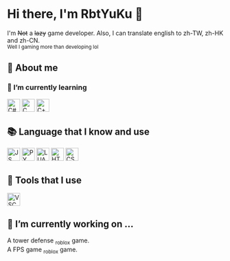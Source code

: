 # Hi there, I'm RbtYuKu  👋

I'm ~~Not~~ a ~~lazy~~ game developer. Also, I can translate english to zh-TW, zh-HK and zh-CN.<br>
<sub>Well I gaming more than developing lol</sub>

## 💬 About me
### 🌱 I’m currently learning
<p>
<img alt="C#" width="30px" src="https://cdn.jsdelivr.net/gh/devicons/devicon/icons/csharp/csharp-original.svg" />
<img alt="C" width="30px" src="https://cdn.jsdelivr.net/gh/devicons/devicon/icons/c/c-original.svg" />
<img alt="C++" width="30px" src="https://cdn.jsdelivr.net/gh/devicons/devicon/icons/cplusplus/cplusplus-original.svg" />
</p>

## 📚 Language that I know and use
<p>
<img alt="JS" width="30px" src="https://cdn.jsdelivr.net/gh/devicons/devicon/icons/javascript/javascript-original.svg" />
<img alt="PY" width="30px" src="https://cdn.jsdelivr.net/gh/devicons/devicon/icons/python/python-original.svg" />
<img alt="LUA" width="30px" src="https://cdn.jsdelivr.net/gh/devicons/devicon/icons/lua/lua-original-wordmark.svg" />
<img alt="HTML5" width="30px" src="https://cdn.jsdelivr.net/gh/devicons/devicon/icons/html5/html5-plain-wordmark.svg" />
<img alt="CSS" width="30px" src="https://cdn.jsdelivr.net/gh/devicons/devicon/icons/css3/css3-plain-wordmark.svg" />
</p>

## 🔧 Tools that I use
<p>
<img alt="VSC" width="30px" src="https://cdn.jsdelivr.net/gh/devicons/devicon/icons/vscode/vscode-original.svg" />
</p>

## 🔭 I’m currently working on ...
A tower defense <sub>roblox</sub> game.<br>
A FPS game <sub>roblox</sub> game.


<!--
**RabbitYuKu/RabbitYuKu** is a ✨ _special_ ✨ repository because its `README.md` (this file) appears on your GitHub profile.

Here are some ideas to get you started:

- 🔭 I’m currently working on ...
- 🌱 I’m currently learning ...
- 👯 I’m looking to collaborate on ...
- 🤔 I’m looking for help with ...
- 💬 Ask me about ...
- 📫 How to reach me: ...
- 😄 Pronouns: ...
- ⚡ Fun fact: ...
-->
